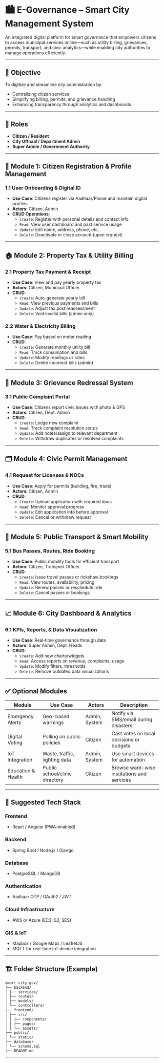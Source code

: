 # 🏙️ E-Governance – Smart City Management System

An integrated digital platform for smart governance that empowers citizens to access municipal services online—such as utility billing, grievances, permits, transport, and civic analytics—while enabling city authorities to manage operations efficiently.

---

## 📌 Objective

To digitize and streamline city administration by:
- Centralizing citizen services
- Simplifying billing, permits, and grievance handling
- Enhancing transparency through analytics and dashboards

---

## 👥 Roles

- **Citizen / Resident**
- **City Official / Department Admin**
- **Super Admin / Government Authority**

---

## 🔐 Module 1: Citizen Registration & Profile Management

### 1.1 User Onboarding & Digital ID
- **Use Case**: Citizens register via Aadhaar/Phone and maintain digital profiles
- **Actors**: Citizen, Admin
- **CRUD Operations**:
  - `Create`: Register with personal details and contact info
  - `Read`: View user dashboard and past service usage
  - `Update`: Edit name, address, phone, etc.
  - `Delete`: Deactivate or close account (upon request)

---

## 🏠 Module 2: Property Tax & Utility Billing

### 2.1 Property Tax Payment & Receipt
- **Use Case**: View and pay yearly property tax
- **Actors**: Citizen, Municipal Officer
- **CRUD**:
  - `Create`: Auto-generate yearly bill
  - `Read`: View previous payments and bills
  - `Update`: Adjust tax post reassessment
  - `Delete`: Void invalid bills (admin only)

### 2.2 Water & Electricity Billing
- **Use Case**: Pay based on meter reading
- **CRUD**:
  - `Create`: Generate monthly utility bill
  - `Read`: Track consumption and bills
  - `Update`: Modify readings or rates
  - `Delete`: Delete incorrect bills (admin)

---

## 🚧 Module 3: Grievance Redressal System

### 3.1 Public Complaint Portal
- **Use Case**: Citizens report civic issues with photo & GPS
- **Actors**: Citizen, Dept. Admin
- **CRUD**:
  - `Create`: Lodge new complaint
  - `Read`: Track complaint resolution status
  - `Update`: Add notes/assign to relevant department
  - `Delete`: Withdraw duplicates or resolved complaints

---

## 🗂️ Module 4: Civic Permit Management

### 4.1 Request for Licenses & NOCs
- **Use Case**: Apply for permits (building, fire, trade)
- **Actors**: Citizen, Admin
- **CRUD**:
  - `Create`: Upload application with required docs
  - `Read`: Monitor approval progress
  - `Update`: Edit application info before approval
  - `Delete`: Cancel or withdraw request

---

## 🚌 Module 5: Public Transport & Smart Mobility

### 5.1 Bus Passes, Routes, Ride Booking
- **Use Case**: Public mobility tools for efficient transport
- **Actors**: Citizen, Transport Officer
- **CRUD**:
  - `Create`: Issue travel passes or rickshaw bookings
  - `Read`: View routes, availability, pricing
  - `Update`: Renew passes or reschedule ride
  - `Delete`: Cancel passes or bookings

---

## 📈 Module 6: City Dashboard & Analytics

### 6.1 KPIs, Reports, & Data Visualization
- **Use Case**: Real-time governance through data
- **Actors**: Super Admin, Dept. Heads
- **CRUD**:
  - `Create`: Add new charts/widgets
  - `Read`: Access reports on revenue, complaints, usage
  - `Update`: Modify filters, thresholds
  - `Delete`: Remove outdated data visualizations

---

## ✅ Optional Modules

| Module                | Use Case                      | Actors             | Description                                             |
|-----------------------|-------------------------------|---------------------|---------------------------------------------------------|
| Emergency Alerts       | Geo-based warnings             | Admin, System       | Notify via SMS/email during disasters                   |
| Digital Voting         | Polling on public policies     | Citizen             | Cast votes on local decisions or budgets                |
| IoT Integration        | Waste, traffic, lighting data  | Admin, System       | Use smart devices for automation                        |
| Education & Health     | Public school/clinic directory | Citizen             | Browse ward-wise institutions and services              |

---

## 🧰 Suggested Tech Stack

### Frontend
- React / Angular (PWA-enabled)

### Backend
- Spring Boot / Node.js / Django

### Database
- PostgreSQL / MongoDB

### Authentication
- Aadhaar OTP / OAuth2 / JWT

### Cloud Infrastructure
- AWS or Azure (EC2, S3, SES)

### GIS & IoT
- Mapbox / Google Maps / LeafletJS
- MQTT for real-time IoT device integration

---

## 🏗️ Folder Structure (Example)

```bash
smart-city-gov/
├── backend/
│ ├── services/
│ ├── routes/
│ ├── models/
│ └── controllers/
├── frontend/
│ ├── src/
│ │ ├── components/
│ │ ├── pages/
│ │ └── assets/
├── public/
│ └── static/
├── database/
│ └── schema.sql
├── README.md
```

---